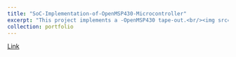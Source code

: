```yaml
---
title: "SoC-Implementation-of-OpenMSP430-Microcontroller"
excerpt: "This project implements a -OpenMSP430 tape-out.<br/><img src='/images/openMSP430.png'>"
collection: portfolio
---
```


[Link](https://github.com/abdelazeem201/SoC-Implementation-of-OpenMSP430-Microcontroller)
